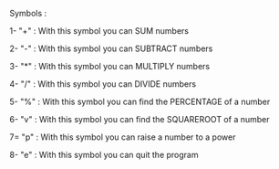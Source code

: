 Symbols :

1- "+" : With this symbol you can SUM numbers

2- "-" : With this symbol you can SUBTRACT numbers

3- "*" : With this symbol you can MULTIPLY numbers

4- "/" : With this symbol you can DIVIDE numbers

5- "%" : With this symbol you can find the PERCENTAGE of a number

6- "v" : With this symbol you can find the SQUAREROOT of a number

7= "p" : With this symbol you can raise a number to a power

8- "e" : With this symbol you can quit the program